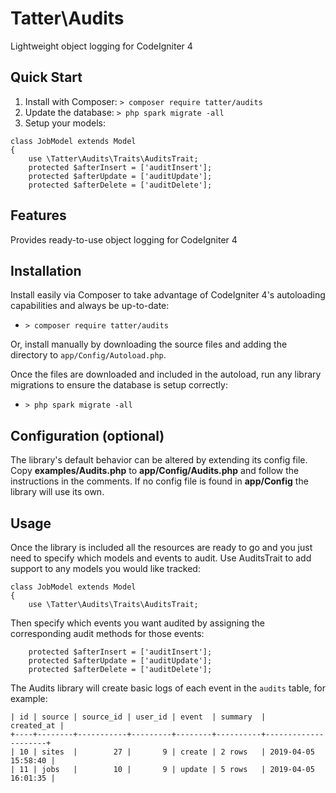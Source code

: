 # Tatter\Audits
Lightweight object logging for CodeIgniter 4

## Quick Start

1. Install with Composer: `> composer require tatter/audits`
2. Update the database: `> php spark migrate -all`
3. Setup your models:

```
class JobModel extends Model
{
	use \Tatter\Audits\Traits\AuditsTrait;
	protected $afterInsert = ['auditInsert'];
	protected $afterUpdate = ['auditUpdate'];
	protected $afterDelete = ['auditDelete'];
```


## Features

Provides ready-to-use object logging for CodeIgniter 4

## Installation

Install easily via Composer to take advantage of CodeIgniter 4's autoloading capabilities
and always be up-to-date:
* `> composer require tatter/audits`

Or, install manually by downloading the source files and adding the directory to
`app/Config/Autoload.php`.

Once the files are downloaded and included in the autoload, run any library migrations
to ensure the database is setup correctly:
* `> php spark migrate -all`

## Configuration (optional)

The library's default behavior can be altered by extending its config file. Copy
**examples/Audits.php** to **app/Config/Audits.php** and follow the instructions in the
comments. If no config file is found in **app/Config** the library will use its own.

## Usage

Once the library is included all the resources are ready to go and you just need to
specify which models and events to audit. Use AuditsTrait to add support to any models
you would like tracked:

```
class JobModel extends Model
{
	use \Tatter\Audits\Traits\AuditsTrait;
```

Then specify which events you want audited by assigning the corresponding audit methods
for those events:

```
	protected $afterInsert = ['auditInsert'];
	protected $afterUpdate = ['auditUpdate'];
	protected $afterDelete = ['auditDelete'];
```

The Audits library will create basic logs of each event in the `audits` table, for example:

```
| id | source | source_id | user_id | event  | summary  |          created_at |
+----+--------+-----------+---------+--------+----------+---------------------+
| 10 | sites  |        27 |       9 | create | 2 rows   | 2019-04-05 15:58:40 |
| 11 | jobs   |        10 |       9 | update | 5 rows   | 2019-04-05 16:01:35 |
````
